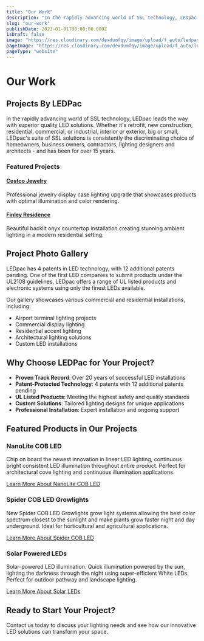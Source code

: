 ```yaml
---
title: "Our Work"
description: "In the rapidly advancing world of SSL technology, LEDpac leads the way with superior quality LED solutions. Whether it's retrofit, new construction, residential, commercial, or industrial, interior or exterior, big or small, LEDpac's suite of SSL solutions is consistently the discriminating choice of homeowners, business owners, contractors, lighting designers and architects – and has been for 10 years."
slug: "our-work"
publishDate: 2023-01-01T00:00:00.000Z
isDraft: false
image: "https://res.cloudinary.com/dexdumfqy/image/upload/f_auto/ledpac/logo-light-shadow-600x222_ajfevb.png"
pageImage: "https://res.cloudinary.com/dexdumfqy/image/upload/f_auto/ledpac/logo-light-shadow-600x222_ajfevb.png"
pageType: "website"
---
```


# Our Work

## Projects By LEDPac

In the rapidly advancing world of SSL technology, LEDpac leads the way with superior quality LED solutions. Whether it's retrofit, new construction, residential, commercial, or industrial, interior or exterior, big or small, LEDpac's suite of SSL solutions is consistently the discriminating choice of homeowners, business owners, contractors, lighting designers and architects - and has been for over 15 years.

### Featured Projects

#### [Costco Jewelry](/our-work/costco-jewelry)
Professional jewelry display case lighting upgrade that showcases products with optimal illumination and color rendering.

#### [Finley Residence](/our-work/finley-residence)
Beautiful backlit onyx countertop installation creating stunning ambient lighting in a modern residential setting.

## Project Photo Gallery

LEDpac has 4 patents in LED technology, with 12 additional patents pending. One of the first LED companies to submit products under the UL2108 guidelines, LEDpac offers a range of UL listed products and electronic systems using only the finest LEDs available.

Our gallery showcases various commercial and residential installations, including:
- Airport terminal lighting projects
- Commercial display lighting
- Residential accent lighting
- Architectural lighting solutions
- Custom LED installations

## Why Choose LEDPac for Your Project?

- **Proven Track Record**: Over 20 years of successful LED installations
- **Patent-Protected Technology**: 4 patents with 12 additional patents pending
- **UL Listed Products**: Meeting the highest safety and quality standards
- **Custom Solutions**: Tailored lighting designs for unique applications
- **Professional Installation**: Expert installation and ongoing support

## Featured Products in Our Projects

### NanoLite COB LED
Chip on board the newest innovation in linear LED lighting, continuous bright consistent LED illumination throughout entire product. Perfect for architectural cove lighting and continuous illumination applications.

[Learn More About NanoLite COB LED](/products/nanolite-cob-led)

### Spider COB LED Growlights
New Spider COB LED Growlights grow light systems allowing the best color spectrum closest to the sunlight and make plants grow faster night and day underground. Ideal for horticultural and agricultural applications.

[Learn More About Spider COB LED](/products/rgb-led)

### Solar Powered LEDs
Solar-powered LED illumination. Quick illumination powered by the sun, lighting the darkness through the night using super-efficient White LEDs. Perfect for outdoor pathway and landscape lighting.

[Learn More About Solar LEDs](/products/solar-led)

## Ready to Start Your Project?

Contact us today to discuss your lighting needs and see how our innovative LED solutions can transform your space.
